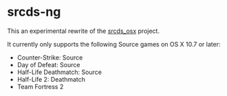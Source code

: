 srcds-ng
========

This an experimental rewrite of the [srcds_osx](https://github.com/TheDS/srcds_osx) project.

It currently only supports the following Source games on OS X 10.7 or later:
* Counter-Strike: Source
* Day of Defeat: Source
* Half-Life Deathmatch: Source
* Half-Life 2: Deathmatch
* Team Fortress 2
